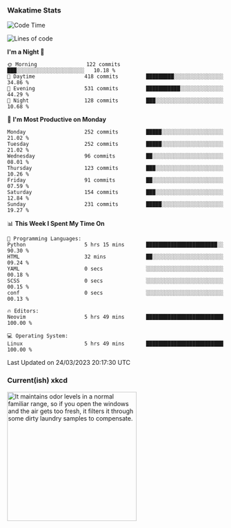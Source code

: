 ### Wakatime Stats
<!--START_SECTION:waka-->
![Code Time](http://img.shields.io/badge/Code%20Time-1%2C518%20hrs%2042%20mins-blue)

![Lines of code](https://img.shields.io/badge/From%20Hello%20World%20I%27ve%20Written-1.0%20million%20lines%20of%20code-blue)

**I'm a Night 🦉** 

```text
🌞 Morning                122 commits         ███░░░░░░░░░░░░░░░░░░░░░░   10.18 % 
🌆 Daytime                418 commits         █████████░░░░░░░░░░░░░░░░   34.86 % 
🌃 Evening                531 commits         ███████████░░░░░░░░░░░░░░   44.29 % 
🌙 Night                  128 commits         ███░░░░░░░░░░░░░░░░░░░░░░   10.68 % 
```
📅 **I'm Most Productive on Monday** 

```text
Monday                   252 commits         █████░░░░░░░░░░░░░░░░░░░░   21.02 % 
Tuesday                  252 commits         █████░░░░░░░░░░░░░░░░░░░░   21.02 % 
Wednesday                96 commits          ██░░░░░░░░░░░░░░░░░░░░░░░   08.01 % 
Thursday                 123 commits         ███░░░░░░░░░░░░░░░░░░░░░░   10.26 % 
Friday                   91 commits          ██░░░░░░░░░░░░░░░░░░░░░░░   07.59 % 
Saturday                 154 commits         ███░░░░░░░░░░░░░░░░░░░░░░   12.84 % 
Sunday                   231 commits         █████░░░░░░░░░░░░░░░░░░░░   19.27 % 
```


📊 **This Week I Spent My Time On** 

```text
💬 Programming Languages: 
Python                   5 hrs 15 mins       ███████████████████████░░   90.30 % 
HTML                     32 mins             ██░░░░░░░░░░░░░░░░░░░░░░░   09.24 % 
YAML                     0 secs              ░░░░░░░░░░░░░░░░░░░░░░░░░   00.18 % 
SCSS                     0 secs              ░░░░░░░░░░░░░░░░░░░░░░░░░   00.15 % 
conf                     0 secs              ░░░░░░░░░░░░░░░░░░░░░░░░░   00.13 % 

🔥 Editors: 
Neovim                   5 hrs 49 mins       █████████████████████████   100.00 % 

💻 Operating System: 
Linux                    5 hrs 49 mins       █████████████████████████   100.00 % 
```


 Last Updated on 24/03/2023 20:17:30 UTC
<!--END_SECTION:waka-->

### Current(ish) xkcd
<a id="xkcd-a" title="It maintains odor levels in a normal familiar range, so if you open the windows and the air gets too fresh, it filters it through some dirty laundry samples to compensate." href="https://www.xkcd.com" target="_blank">
        <img align="center" id="xkcd-img" src="https://imgs.xkcd.com/comics/air_handler.png" alt="It maintains odor levels in a normal familiar range, so if you open the windows and the air gets too fresh, it filters it through some dirty laundry samples to compensate." height=300 />
</a>
